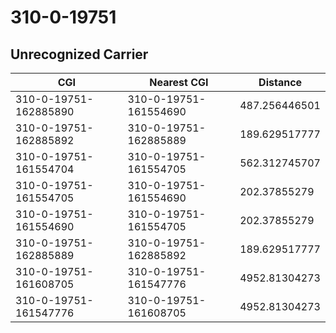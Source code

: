 # 310-0-19751
## Unrecognized Carrier


| CGI | Nearest CGI | Distance |
|-----|-------------|----------|
| 310-0-19751-162885890 | 310-0-19751-161554690 | 487.256446501 |
| 310-0-19751-162885892 | 310-0-19751-162885889 | 189.629517777 |
| 310-0-19751-161554704 | 310-0-19751-161554705 | 562.312745707 |
| 310-0-19751-161554705 | 310-0-19751-161554690 | 202.37855279 |
| 310-0-19751-161554690 | 310-0-19751-161554705 | 202.37855279 |
| 310-0-19751-162885889 | 310-0-19751-162885892 | 189.629517777 |
| 310-0-19751-161608705 | 310-0-19751-161547776 | 4952.81304273 |
| 310-0-19751-161547776 | 310-0-19751-161608705 | 4952.81304273 |
